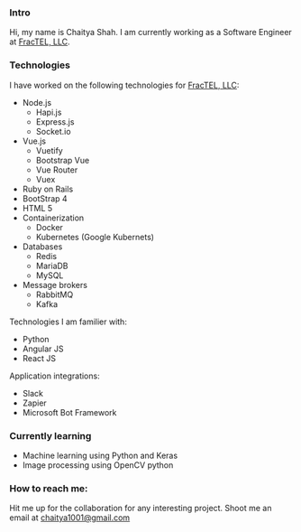 ### Intro

Hi, my name is Chaitya Shah. I am currently working as a Software Engineer at [FracTEL, LLC](https://www.fractel.com).

### Technologies

I have worked on the following technologies for [FracTEL, LLC](https://www.fractel.com):

- Node.js
  - Hapi.js
  - Express.js
  - Socket.io
- Vue.js
  - Vuetify
  - Bootstrap Vue
  - Vue Router
  - Vuex
- Ruby on Rails
- BootStrap 4
- HTML 5
- Containerization
  - Docker
  - Kubernetes (Google Kubernets)
- Databases
  - Redis
  - MariaDB
  - MySQL
- Message brokers
  - RabbitMQ
  - Kafka

Technologies I am familier with:

- Python
- Angular JS
- React JS

Application integrations:

- Slack
- Zapier
- Microsoft Bot Framework


### Currently learning

- Machine learning using Python and Keras
- Image processing using OpenCV python

### How to reach me:

Hit me up for the collaboration for any interesting project. Shoot me an email at chaitya1001@gmail.com

<!--
Here are some ideas to get you started:

- 🔭 I’m currently working on ...
- 🌱 I’m currently learning ...
- 👯 I’m looking to collaborate on ...
- 🤔 I’m looking for help with ...
- 💬 Ask me about ...
- 📫 How to reach me: ...
- 😄 Pronouns: ...
- ⚡ Fun fact: ...
-->
